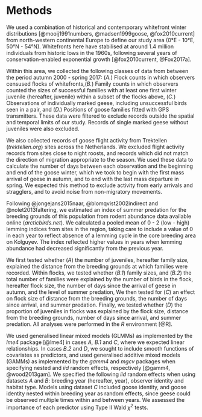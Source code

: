 
# Methods

We used a combination of historical and contemporary whitefront winter distributions [@mooij1991numbers, @madsen1999goose, @fox2010current] from north-western continental Europe to define our study area (0°E - 10°E, 50°N - 54°N). Whitefronts here have stabilised at around 1.4 million individuals from historic lows in the 1960s, following several years of conservation-enabled exponential growth [@fox2010current, @Fox2017a].

Within this area, we collected the following classes of data from between the period autumn 2000 - spring 2017: (*A.*) Flock counts in which observers censused flocks of whitefronts,(*B.*) Family counts in which observers counted the sizes of successful families with at least one first winter juvenile (hereafter, juvenile) within a subset of the flocks above, (*C.*) Observations of individually marked geese, including unsuccessful birds seen in a pair, and (*D.*) Positions of goose families fitted with GPS transmitters. These data were filtered to exclude records outside the spatial and temporal limits of our study. Records of single marked geese without juveniles were also excluded.

We also collected records of goose flight activity from Trektellen (*trektellen.org*) sites across the Netherlands.
We excluded flight activity records from sites close to night roosts, and records which did not match the direction of migration appropriate to the season. We used these data to calculate the number of days between each observation and the beginning and end of the goose winter, which we took to begin with the first mass arrival of geese in autumn, and to end with the last mass departure in spring. We expected this method to exclude activity from early arrivals and stragglers, and to avoid noise from non-migratory movements.

Following @jongejans2015naar, @blomqvist2002indirect and @nolet2013faltering, we estimated an index of summer predation for the breeding grounds of this population from rodent abundance data available online (*arcticbirds.net*). We calculated a pooled mean of 0 - 2 (low - high) lemming indices from sites in the region, taking care to include a value of 0 in each year to reflect absence of a lemming cycle in the core breeding area on Kolguyev. The index reflected higher values in years when lemming abundance had decreased significantly from the previous year.

We first tested whether (*A*) the number of juveniles, hereafter family size, explained the distance from the breeding grounds at which families were recorded. Within flocks, we tested whether (*B.1*) family sizes, and (*B.2*) the total number of families were explained by the number of birds in the flock, hereafter flock size, the number of days since the arrival of geese in autumn, and the level of summer predation, We then tested for (*C*) an effect on flock size of distance from the breeding grounds, the number of days since arrival, and summer predation. Finally, we tested whether (*D*) the proportion of juveniles in flocks was explained by the flock size, distance from the breeding grounds, number of days since arrival, and summer predation. All analyses were performed in the *R* environment [@R].

We used generalised linear mixed models (GLMMs) as implemented by the *lme4* package [@lme4] in cases *A, B.1* and *C*, where we expected linear relationships. In cases *B.2* and *D*, we sought to include smooth functions of covariates as predictors, and used generalised additive mixed models (GAMMs) as implemented by the *gamm4* and *mgcv* packages when specifying nested and *iid* random effects, respectively [@gamm4, @wood2013gam]. We specified the following *iid* random effects when using datasets *A* and *B*: breeding year (hereafter, year), observer identity and habitat type. Models using dataset *C* included goose identity, and goose identity nested within breeding year as random effects, since geese could be observed multiple times within and between years. We assessed the importance of each predictor using Type II Wald $\chi^2$ tests.